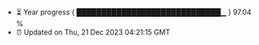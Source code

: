 - ⏳ Year progress { █████████████████████████████▁ } 97.04 %
- ⏰ Updated on Thu, 21 Dec 2023 04:21:15 GMT

